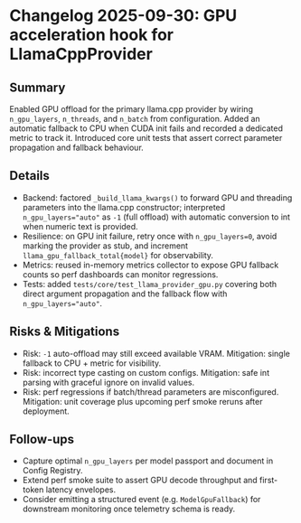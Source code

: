 # Changelog 2025-09-30: GPU acceleration hook for LlamaCppProvider

## Summary

Enabled GPU offload for the primary llama.cpp provider by wiring `n_gpu_layers`, `n_threads`, and `n_batch` from configuration. Added an automatic fallback to CPU when CUDA init fails and recorded a dedicated metric to track it. Introduced core unit tests that assert correct parameter propagation and fallback behaviour.

## Details

- Backend: factored `_build_llama_kwargs()` to forward GPU and threading parameters into the llama.cpp constructor; interpreted `n_gpu_layers="auto"` as `-1` (full offload) with automatic conversion to int when numeric text is provided.
- Resilience: on GPU init failure, retry once with `n_gpu_layers=0`, avoid marking the provider as stub, and increment `llama_gpu_fallback_total{model}` for observability.
- Metrics: reused in-memory metrics collector to expose GPU fallback counts so perf dashboards can monitor regressions.
- Tests: added `tests/core/test_llama_provider_gpu.py` covering both direct argument propagation and the fallback flow with `n_gpu_layers="auto"`.

## Risks & Mitigations

- Risk: `-1` auto-offload may still exceed available VRAM. Mitigation: single fallback to CPU + metric for visibility.
- Risk: incorrect type casting on custom configs. Mitigation: safe int parsing with graceful ignore on invalid values.
- Risk: perf regressions if batch/thread parameters are misconfigured. Mitigation: unit coverage plus upcoming perf smoke reruns after deployment.

## Follow-ups

- Capture optimal `n_gpu_layers` per model passport and document in Config Registry.
- Extend perf smoke suite to assert GPU decode throughput and first-token latency envelopes.
- Consider emitting a structured event (e.g. `ModelGpuFallback`) for downstream monitoring once telemetry schema is ready.
